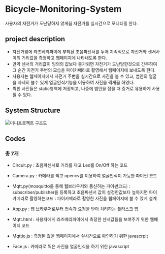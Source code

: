 # Bicycle-Monitoring-System
사용자의 자전거가 도난당하지 않게끔 자전거를 실시간으로 모니터링 한다.

## project description
 * 자전거앞에 라즈베리파이에 부착된 초음파센서를 두어 지속적으로 자전거와 센서사이의 거리값을 측정하고 웹페이지에 나타내도록 한다.
 * 만약 센서의 거리값이 임의의 값보다 증가되면 자전거가 도난당한것으로 간주하여 그 순간 자전거 주변의 모습을 파이카메라로 촬영해서 웹페이지에 보내도록 한다.
 * 사용자는 웹페이지에서 자전거 주변을 실시간으로 사진을 볼 수 있고, 범인의 얼굴을 자세히 볼수 있게 얼굴인식기능을 이용하여 사진을 찍게끔 하였다.
 * 찍힌 사진들은 static영역에 저장되고, 나중에 범인을 잡을 때 증거로 유용하게 사용될 수 있다.

## System Structure
![미니프로젝트 구조도](https://user-images.githubusercontent.com/90665186/147327608-b4c52f74-0e8d-449c-8449-294948fab39d.png)


## Codes
 ### 총 7개 
  * Circuit.py
   : 초음파센서로 거리를 재고 Led를 On/Off 하는 코드

  * Camera.py
   : 카메라를 찍고 opencv를 이용하여 얼굴인식이 가능한 파이썬 코드

  * Mqtt.py(mosquitto를 통해 웹브라우저와 통신하는 파이썬코드)
   : subscriber/publisher을 등록하고 초음파센서 값이 설정한값보다 높아지면 파이카메라로 촬영하는코드
   : 파이카메라로 촬영한 사진을 웹페이지에 볼 수 있게 설계

  * App.py 
   : 웹 브라우저로부터 접속과 요청을 받아 처리하는 플라스크 앱
 
  * Mqtt.html
   : 사용자에게 라즈베리파이에서 측정한 센서값들을 보여주기 위한 웹페이지 코드

  * Mqttio.js
   : 측정된 값을 웹페이지에서 실시간으로 확인하기 위한 javascrpit

  * Face.js
   : 카메라로 찍은 사진을 얼굴인식을 하기 위한 javascript
